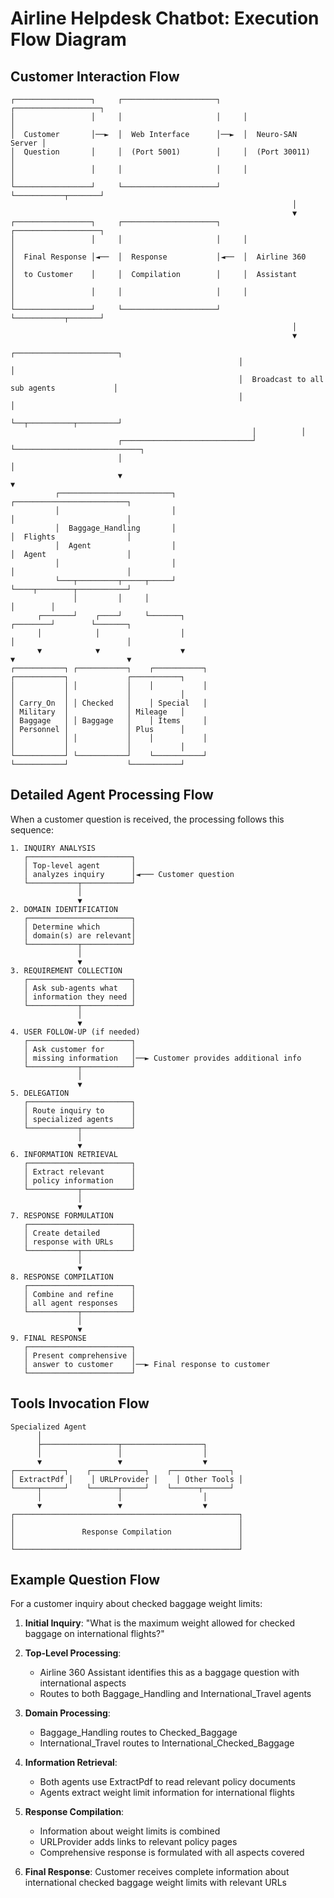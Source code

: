 # Airline Helpdesk Chatbot: Execution Flow Diagram

## Customer Interaction Flow

```
┌─────────────────┐     ┌─────────────────────┐     ┌───────────────────┐
│                 │     │                     │     │                   │
│  Customer       │──►  │  Web Interface      │──►  │  Neuro-SAN Server │
│  Question       │     │  (Port 5001)        │     │  (Port 30011)     │
│                 │     │                     │     │                   │
└─────────────────┘     └─────────────────────┘     └───────────┬───────┘
                                                               │
                                                               ▼
┌─────────────────┐     ┌─────────────────────┐     ┌───────────────────┐
│                 │     │                     │     │                   │
│  Final Response │◄──  │  Response           │◄──  │  Airline 360      │
│  to Customer    │     │  Compilation        │     │  Assistant        │
│                 │     │                     │     │                   │
└─────────────────┘     └─────────────────────┘     └───────────┬───────┘
                                                               │
                                                               ▼
                                                   ┌───────────────────────┐
                                                   │                       │
                                                   │  Broadcast to all sub agents             │
                                                   │                       │
                                                   └──┬──────────┬─────────┘
                                                      │          │
                        ┌─────────────────────────────┘          └────────────────────────────┐
                        │                                                                     │
                        ▼                                                                     ▼
          ┌─────────────────────────┐                                             ┌─────────────────────────┐
          │                         │                                             │                         │
          │  Baggage_Handling       │                                             │  Flights                │
          │  Agent                  │                                             │  Agent                  │
          │                         │                                             │                         │
          └───┬─────────┬─────┬─────┘                                             └────┬────────┬───────────┘
              │         │     │                                                        │        │
      ┌───────┘    ┌────┘     └───────┐                                       ┌────────┘        └───────┐
      │            │                  │                                       │                         │
      ▼            ▼                  ▼                                       ▼                         ▼
┌───────────┐ ┌───────────┐    ┌───────────┐                          ┌───────────┐             ┌───────────┐
│           │ │           │    │           │                          │           │             │           │
│ Carry_On  │ │ Checked   │    │ Special   │                          │ Military  │             │ Mileage   │
│ Baggage   │ │ Baggage   │    │ Items     │                          │ Personnel │             │ Plus      │
│           │ │           │    │           │                          │           │             │           │
└───────────┘ └───────────┘    └───────────┘                          └───────────┘             └───────────┘
```

## Detailed Agent Processing Flow

When a customer question is received, the processing follows this sequence:

```
1. INQUIRY ANALYSIS
   ┌───────────────────────┐
   │ Top-level agent       │
   │ analyzes inquiry      │◄─── Customer question
   └───────────┬───────────┘
               │
               ▼
2. DOMAIN IDENTIFICATION
   ┌───────────────────────┐
   │ Determine which       │
   │ domain(s) are relevant│
   └───────────┬───────────┘
               │
               ▼
3. REQUIREMENT COLLECTION
   ┌───────────────────────┐
   │ Ask sub-agents what   │
   │ information they need │
   └───────────┬───────────┘
               │
               ▼
4. USER FOLLOW-UP (if needed)
   ┌───────────────────────┐
   │ Ask customer for      │
   │ missing information   │──► Customer provides additional info
   └───────────┬───────────┘
               │
               ▼
5. DELEGATION
   ┌───────────────────────┐
   │ Route inquiry to      │
   │ specialized agents    │
   └───────────┬───────────┘
               │
               ▼
6. INFORMATION RETRIEVAL
   ┌───────────────────────┐
   │ Extract relevant      │
   │ policy information    │
   └───────────┬───────────┘
               │
               ▼
7. RESPONSE FORMULATION
   ┌───────────────────────┐
   │ Create detailed       │
   │ response with URLs    │
   └───────────┬───────────┘
               │
               ▼
8. RESPONSE COMPILATION
   ┌───────────────────────┐
   │ Combine and refine    │
   │ all agent responses   │
   └───────────┬───────────┘
               │
               ▼
9. FINAL RESPONSE
   ┌───────────────────────┐
   │ Present comprehensive │
   │ answer to customer    │──► Final response to customer
   └───────────────────────┘
```

## Tools Invocation Flow

```
Specialized Agent
      │
      ├─────────────────┬──────────────────┐
      │                 │                  │
      ▼                 ▼                  ▼
┌───────────┐    ┌────────────┐    ┌─────────────┐
│ ExtractPdf │    │ URLProvider │    │ Other Tools │
└─────┬─────┘    └──────┬─────┘    └──────┬──────┘
      │                 │                  │
      ▼                 ▼                  ▼
┌──────────────────────────────────────────────────┐
│                                                  │
│               Response Compilation               │
│                                                  │
└──────────────────────────────────────────────────┘
```

## Example Question Flow

For a customer inquiry about checked baggage weight limits:

1. **Initial Inquiry**: "What is the maximum weight allowed for checked baggage on international flights?"

2. **Top-Level Processing**:
   - Airline 360 Assistant identifies this as a baggage question with international aspects
   - Routes to both Baggage_Handling and International_Travel agents

3. **Domain Processing**:
   - Baggage_Handling routes to Checked_Baggage
   - International_Travel routes to International_Checked_Baggage

4. **Information Retrieval**:
   - Both agents use ExtractPdf to read relevant policy documents
   - Agents extract weight limit information for international flights

5. **Response Compilation**:
   - Information about weight limits is combined
   - URLProvider adds links to relevant policy pages
   - Comprehensive response is formulated with all aspects covered

6. **Final Response**: Customer receives complete information about international checked baggage weight limits with relevant URLs
